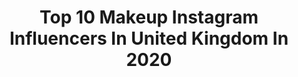 ---
title: Top 10 Makeup Instagram Influencers In United Kingdom In 2020
description: >-
  Find top makeup Instagram influencers in United Kingdom in 2020. Most popular hashtags: #morphebabe #cutcrease #muasfeaturing #makeup.
platform: Instagram
profiles:
  - username: "maltanska_"
    fullname: >-
      💄Malwina 💄
    location: "United Kingdom"
    followers: 7885
    engagement: 1677
    commentsToLikes: 0.167492
    id: ck135bzbc0q440i19hx8ps58b
    verified: false
    hashtags: "#sparkles, #miyosisters, #houseoflashes, #details"
  - username: "kierabeautyxo"
    fullname: >-
      ｋｉｅｒａ ☁️
    location: "United Kingdom"
    followers: 6169
    engagement: 2676
    commentsToLikes: 0.202578
    id: ck134ey3gw48f0i19wn57u9ql
    verified: false
    hashtags: "#amazingmakeup, #underdiscovered, #makeupinspo, #unleashyourinnerartist"
  - username: "jvanityxo"
    fullname: >-
      MAKEUP LOOKS 👇🏾
    location: "United Kingdom"
    followers: 3143
    engagement: 2096
    commentsToLikes: 0.574449
    id: ck6tjuuv53guv0j71f1w5fsud
    verified: false
    hashtags: "#eyeshadowtutorial, #bornthisway, #narscosmetics, #lacefrontalwigs"
  - username: "makeupby_tashxx"
    fullname: >-
      🎨🌸💖 CREATIVE QUEEN 💖🌸🎨
    location: "United Kingdom"
    followers: 28282
    engagement: 1127
    commentsToLikes: 0.039456
    id: ck5c195ciup050i11ivgpcn4o
    verified: false
    hashtags: "#dripping, #toxic, #chasetherainbow, #hatched"
  - username: "giselle_makeup"
    fullname: >-
      𝑮𝑰𝑺𝑬𝑳𝑳𝑬 𝑨𝑳𝑰
    location: "United Kingdom"
    followers: 20448
    engagement: 1044
    commentsToLikes: 0.041430
    id: ck13a93gsp8f20i19q2c6nbzz
    verified: false
    hashtags: "#blue, #70s, #bottomlashes, #glam"
  - username: "__bethspeller"
    fullname: >-
      Beth Speller
    location: "United Kingdom"
    followers: 7603
    engagement: 1013
    commentsToLikes: 0.120444
    id: ck5zqjmp6upsk0i14yaqgdxu1
    verified: false
    hashtags: "#fashion, #styleideas, #prizedrawuk, #giveawayuk"
  - username: "vikkilmakeup"
    fullname: >-
      νιккι ℓαтιмєя 🖤
    location: "United Kingdom"
    followers: 12162
    engagement: 938
    commentsToLikes: 0.234733
    id: ck5hlb0ajjwbp0i11tmjenlym
    verified: false
    hashtags: "#colourfulmakeup, #spring, #makeupart, #undiscovered"
  - username: "lucyjessicastone"
    fullname: >-
      Lucy Jessica Stone
    location: "United Kingdom"
    followers: 20137
    engagement: 896
    commentsToLikes: 0.040732
    id: ck14h50oa8k9d0i19bgp11n74
    verified: false
    hashtags: "#luxegal, #ad, #motelrocks, #tlsquad"
  - username: "hannahkempmakeupartist"
    fullname: >-
      HANNAH KEMP MAKEUP ARTIST
    location: "United Kingdom"
    followers: 5392
    engagement: 1821
    commentsToLikes: 0.054989
    id: ck8t0zn73txbe0j78w6p9j0h8
    verified: false
    hashtags: "#cutcreasemakeup, #jaclynhillcosmetics, #makeupartistworld, #glittercutcrease"
  - username: "tiarneynotaymua"
    fullname: >-
      Tiarney👑
    location: "United Kingdom"
    followers: 13510
    engagement: 833
    commentsToLikes: 0.065352
    id: ck8t5epcg9wa50j78h7wu49ry
    verified: false
    hashtags: "#purpleeyeshadow, #neonmakeup, #maquillaje, #makeuppage"
---